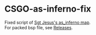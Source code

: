 # CSGO-as-inferno-fix
Fixed script of [Sgt Jesus's as_inferno map](https://steamcommunity.com/sharedfiles/filedetails/?id=191246459).  
For packed bsp file, see [Releases](https://github.com/rogeraabbccdd/CSGO-as-inferno-fix/releases).
